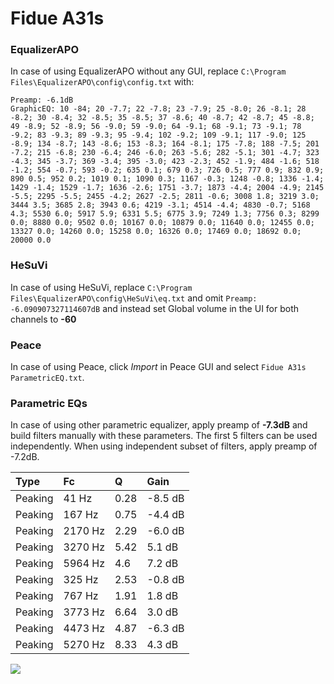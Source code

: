 # Fidue A31s

### EqualizerAPO
In case of using EqualizerAPO without any GUI, replace `C:\Program Files\EqualizerAPO\config\config.txt`
with:
```
Preamp: -6.1dB
GraphicEQ: 10 -84; 20 -7.7; 22 -7.8; 23 -7.9; 25 -8.0; 26 -8.1; 28 -8.2; 30 -8.4; 32 -8.5; 35 -8.5; 37 -8.6; 40 -8.7; 42 -8.7; 45 -8.8; 49 -8.9; 52 -8.9; 56 -9.0; 59 -9.0; 64 -9.1; 68 -9.1; 73 -9.1; 78 -9.2; 83 -9.3; 89 -9.3; 95 -9.4; 102 -9.2; 109 -9.1; 117 -9.0; 125 -8.9; 134 -8.7; 143 -8.6; 153 -8.3; 164 -8.1; 175 -7.8; 188 -7.5; 201 -7.2; 215 -6.8; 230 -6.4; 246 -6.0; 263 -5.6; 282 -5.1; 301 -4.7; 323 -4.3; 345 -3.7; 369 -3.4; 395 -3.0; 423 -2.3; 452 -1.9; 484 -1.6; 518 -1.2; 554 -0.7; 593 -0.2; 635 0.1; 679 0.3; 726 0.5; 777 0.9; 832 0.9; 890 0.5; 952 0.2; 1019 0.1; 1090 0.3; 1167 -0.3; 1248 -0.8; 1336 -1.4; 1429 -1.4; 1529 -1.7; 1636 -2.6; 1751 -3.7; 1873 -4.4; 2004 -4.9; 2145 -5.5; 2295 -5.5; 2455 -4.2; 2627 -2.5; 2811 -0.6; 3008 1.8; 3219 3.0; 3444 3.5; 3685 2.8; 3943 0.6; 4219 -3.1; 4514 -4.4; 4830 -0.7; 5168 4.3; 5530 6.0; 5917 5.9; 6331 5.5; 6775 3.9; 7249 1.3; 7756 0.3; 8299 0.0; 8880 0.0; 9502 0.0; 10167 0.0; 10879 0.0; 11640 0.0; 12455 0.0; 13327 0.0; 14260 0.0; 15258 0.0; 16326 0.0; 17469 0.0; 18692 0.0; 20000 0.0
```

### HeSuVi
In case of using HeSuVi, replace `C:\Program Files\EqualizerAPO\config\HeSuVi\eq.txt` and omit `Preamp:
-6.090907327114607dB` and instead set Global volume in the UI for both channels to **-60**

### Peace
In case of using Peace, click *Import* in Peace GUI and select `Fidue A31s ParametricEQ.txt`.

### Parametric EQs
In case of using other parametric equalizer, apply preamp of **-7.3dB** and build filters manually
with these parameters. The first 5 filters can be used independently.
When using independent subset of filters, apply preamp of -7.2dB.

| Type    | Fc      |    Q | Gain    |
|:--------|:--------|:-----|:--------|
| Peaking | 41 Hz   | 0.28 | -8.5 dB |
| Peaking | 167 Hz  | 0.75 | -4.4 dB |
| Peaking | 2170 Hz | 2.29 | -6.0 dB |
| Peaking | 3270 Hz | 5.42 | 5.1 dB  |
| Peaking | 5964 Hz | 4.6  | 7.2 dB  |
| Peaking | 325 Hz  | 2.53 | -0.8 dB |
| Peaking | 767 Hz  | 1.91 | 1.8 dB  |
| Peaking | 3773 Hz | 6.64 | 3.0 dB  |
| Peaking | 4473 Hz | 4.87 | -6.3 dB |
| Peaking | 5270 Hz | 8.33 | 4.3 dB  |

![](https://raw.githubusercontent.com/jaakkopasanen/AutoEq/master/results/innerfidelity/sbaf-serious/Fidue%20A31s/Fidue%20A31s.png)